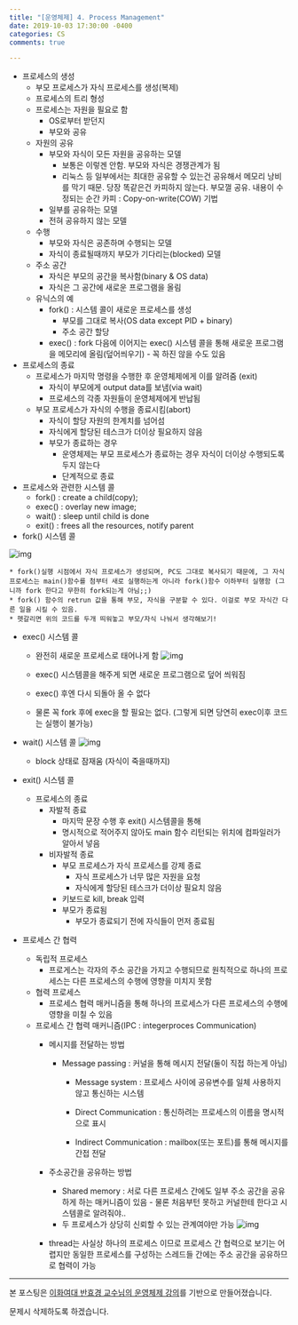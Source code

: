 ```yaml
---
title: "[운영체제] 4. Process Management"
date: 2019-10-03 17:30:00 -0400
categories: CS
comments: true

---
```


* 프로세스의 생성
	* 부모 프로세스가 자식 프로세스를 생성(복제)
	* 프로세스의 트리 형성
	* 프로세스는 자원을 필요로 함
		* OS로부터 받던지
		* 부모와 공유
	* 자원의 공유
		* 부모와 자식이 모든 자원을 공유하는 모델
			* 보통은 이렇겐 안함. 부모와 자식은 경쟁관계가 됨
			* 리눅스 등 일부에서는 최대한 공유할 수 있는건 공유해서 메모리 낭비를 막기 때문. 당장 똑같은건 카피하지 않는다. 부모껄 공유. 내용이 수정되는 순간 카피 : Copy-on-write(COW) 기법
		* 일부를 공유하는 모델
		* 전혀 공유하지 않는 모델
	* 수행
		* 부모와 자식은 공존하며 수행되는 모델
		* 자식이 종료될때까지 부모가 기다리는(blocked) 모델
	* 주소 공간
		* 자식은 부모의 공간을 복사함(binary & OS data)
		* 자식은 그 공간에 새로운 프로그램을 올림
	* 유닉스의 예
		* fork() : 시스템 콜이 새로운 프로세스를 생성
			* 부모를 그대로 복사(OS data except PID + binary)
			* 주소 공간 할당
		* exec() : fork 다음에 이어지는 exec() 시스템 콜을 통해 새로운 프로그램을 메모리에 올림(덮어씌우기) - 꼭 하진 않을 수도 있음
* 프로세스의 종료
	* 프로세스가 마지막 명령을 수행한 후 운영체제에게 이를 알려줌 (exit)
		* 자식이 부모에게 output data를 보냄(via wait)
		* 프로세스의 각종 자원들이 운영체제에게 반납됨
	* 부모 프로세스가 자식의 수행을 종료시킴(abort)
		* 자식이 할당 자원의 한계치를 넘어섬
		* 자식에게 할당된 테스크가 더이상 필요하지 않음
		* 부모가 종료하는 경우
			* 운영체제는 부모 프로세스가 종료하는 경우 자식이 더이상 수행되도록 두지 않는다
			* 단계적으로 종료
 
* 프로세스와 관련한 시스템 콜
	* fork() : create a child(copy);
	* exec() : overlay new image;
	* wait() : sleep until child is done
	* exit() : frees all the resources, notify parent
 
* fork() 시스템 콜

![img](https://github.com/JennyLee4517/jennylee4517.github.io/blob/master/_posts/images/04_01.png?raw=true)

	* fork()실행 시점에서 자식 프로세스가 생성되며, PC도 그대로 복사되기 때문에, 그 자식프로세스는 main()함수를 첨부터 새로 실행하는게 아니라 fork()함수 이하부터 실행함 (그니까 fork 한다고 무한히 fork되는게 아님;;)
	* fork() 함수의 retrun 값을 통해 부모, 자식을 구분할 수 있다. 이걸로 부모 자식간 다른 일을 시킬 수 있음.
	* 헷갈리면 위의 코드를 두개 띄워놓고 부모/자식 나눠서 생각해보기! 

* exec() 시스템 콜
	* 완전히 새로운 프로세스로 태어나게 함
	![img](https://github.com/JennyLee4517/jennylee4517.github.io/blob/master/_posts/images/04_02.png?raw=true)

	* exec() 시스템콜을 해주게 되면 새로운 프로그램으로 덮어 씌워짐 
	* exec() 후엔 다시 되돌아 올 수 없다 
	* 물론 꼭 fork 후에 exec을 할 필요는 없다. (그렇게 되면 당연히 exec이후 코드는 실행이 불가능)


* wait() 시스템 콜
![img](https://github.com/JennyLee4517/jennylee4517.github.io/blob/master/_posts/images/04_03.png?raw=true)
	* block 상태로 잠재움 (자식이 죽을때까지)
 
* exit() 시스템 콜
	* 프로세스의 종료
		* 자발적 종료
			* 마지막 문장 수행 후 exit() 시스템콜을 통해
			* 명시적으로 적어주지 않아도 main 함수 리턴되는 위치에 컴파일러가 알아서 넣음
		* 비자발적 종료
			* 부모 프로세스가 자식 프로세스를 강제 종료
				* 자식 프로세스가 너무 많은 자원을 요청
				* 자식에게 할당된 테스크가 더이상 필요치 않음
			* 키보드로 kill, break 입력
			* 부모가 종료됨
				* 부모가 종료되기 전에 자식들이 먼저 종료됨
 
 
* 프로세스 간 협력
	* 독립적 프로세스
		* 프로게스는 각자의 주소 공간을 가지고 수행되므로 원칙적으로 하나의 프로세스는 다른 프로세스의 수행에 영향을 미치지 못함
	* 협력 프로세스
		* 프로세스 협력 매커니즘을 통해 하나의 프로세스가 다른 프로세스의 수행에 영향을 미칠 수 있음
	* 프로세스 간 협력 매커니즘(IPC : integerproces Communication)
		* 메시지를 전달하는 방법
			* Message passing : 커널을 통해 메시지 전달(둘이 직접 하는게 아님)
				* Message system : 프로세스 사이에 공유변수를 일체 사용하지 않고 통신하는 시스템
				* Direct Communication : 통신하려는 프로세스의 이름을 명시적으로 표시

				* Indirect Communication : mailbox(또는 포트)를 통해 메시지를 간접 전달
      
      * 주소공간을 공유하는 방법
        * Shared memory : 서로 다른 프로세스 간에도 일부 주소 공간을 공유하게 하는 매커니즘이 있음 - 물론 처음부턴 못하고 커널한테 한다고 시스템콜로 알려줘야..
        * 두 프로세스가 상당히 신뢰할 수 있는 관계여야만 가능
        ![img](https://github.com/JennyLee4517/jennylee4517.github.io/blob/master/_posts/images/04_04.png?raw=true)		
			
      * thread는 사실상 하나의 프로세스 이므로 프로세스 간 협력으로 보기는 어렵지만 동일한 프로세스를 구성하는 스레드들 간에는 주소 공간을 공유하므로 협력이 가능
 

------

본 포스팅은 [이화여대 반효경 교수님의 운영체제 강의](http://www.kocw.net/home/search/kemView.do?kemId=1046323&ar=pop)를 기반으로 만들어졌습니다.  

문제시 삭제하도록 하겠습니다.  
